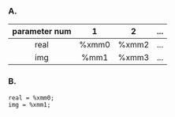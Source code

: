 ### A.
|parameter num|1|2|...|
|:-----------:|:-:|:-:|:-:|
|real|%xmm0|%xmm2|...|
|img|%mm1|%xmm3|...|
### B.
    real = %xmm0;
    img = %xmm1;